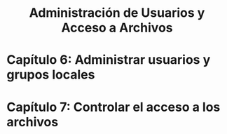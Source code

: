 <div align="center">

# Administración de Usuarios y Acceso a Archivos

</div>


# Capítulo 6: Administrar usuarios y grupos locales




# Capítulo 7: Controlar el acceso a los archivos